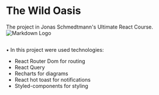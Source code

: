 # The Wild Oasis

The project in Jonas Schmedtmann's Ultimate React Course.
![Markdown Logo]("logo-light.png)

##

##

• In this project were used technologies:

- React Router Dom for routing
- React Query
- Recharts for diagrams
- React hot toast for notifications
- Styled-components for styling
